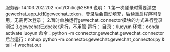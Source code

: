 服务器:
14.103.202.202
root/Chitic@2899
说明：
1.第一次登录时需要清空gewechat_app_id和gewechat_token，登录后会自动填充，后续重启程序可复用，无需再次登录；
2.暂时单独运行gewechat_connector模块的方式进行登录测试
3.gewechat已docker运行，不用管
运行：
目录：/luoyun
环境：conda activate luoyun
命令：python -m connector.gewechat.gewechat_connector
后台运行：nohup python -m connector.gewechat.gewechat_connector.py & tail -f wechat.out